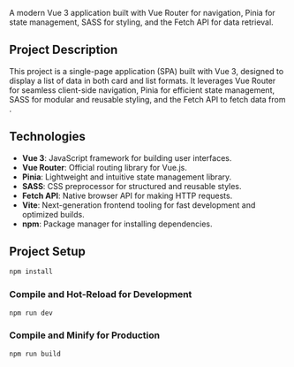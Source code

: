 
A modern Vue 3 application built with Vue Router for navigation, Pinia for state management, SASS for styling, and the Fetch API for data retrieval.

## Project Description
This project is a single-page application (SPA) built with Vue 3, designed to display a list of data in both card and list formats. It leverages Vue Router for seamless client-side navigation, Pinia for efficient state management, SASS for modular and reusable styling, and the Fetch API to fetch data from .

## Technologies
- **Vue 3**: JavaScript framework for building user interfaces.
- **Vue Router**: Official routing library for Vue.js.
- **Pinia**: Lightweight and intuitive state management library.
- **SASS**: CSS preprocessor for structured and reusable styles.
- **Fetch API**: Native browser API for making HTTP requests.
- **Vite**: Next-generation frontend tooling for fast development and optimized builds.
- **npm**: Package manager for installing dependencies.


## Project Setup

```sh
npm install
```

### Compile and Hot-Reload for Development

```sh
npm run dev
```

### Compile and Minify for Production

```sh
npm run build
```
